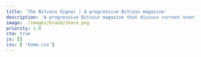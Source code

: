 ```yaml
---
title: 'The Bitcoin Signal | A progressive Bitcoin magazine'
description: 'A progressive Bitcoin magazine that discuss current events in the bitcoin world'
image:  /images/brand/share.png
priority: 1.0
cta: true
js: []
css: [ 'home.css']
---
```

